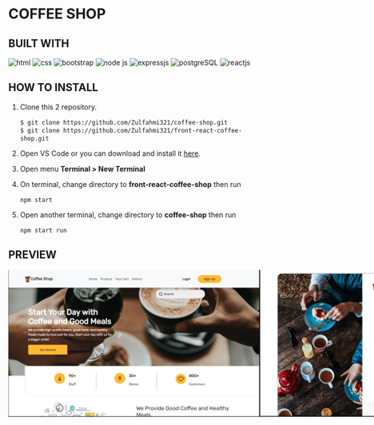 # COFFEE SHOP

## BUILT WITH

![html](https://img.shields.io/badge/html-5-orange)
![css](https://img.shields.io/badge/css-3-blue)
![bootstrap](https://img.shields.io/badge/bootstrap-5.2-blue)
![node js](https://img.shields.io/badge/nodejs-18-green)
![expressjs](https://img.shields.io/badge/expressjs-4-lightgrey)
![postgreSQL](https://img.shields.io/badge/postgreSQL-14-orange)
![reactjs](https://img.shields.io/badge/reactjs-18-blue)


## HOW TO INSTALL
1. Clone this 2 repository.
    ```
    $ git clone https://github.com/Zulfahmi321/coffee-shop.git
    $ git clone https://github.com/Zulfahmi321/front-react-coffee-shop.git
    ```
2. Open VS Code or you can download and install it [here](https://code.visualstudio.com/).
3. Open menu **Terminal > New Terminal**

4. On terminal, change directory to **front-react-coffee-shop** then run 
    ```
    npm start
    ```

5. Open another terminal, change directory to **coffee-shop** then run
    ```
    npm start run

## PREVIEW
<div style="display:flex">
<img src="./src/assets/page/home.png" style="width: 400px height: 400px">
<img src="./src/assets/page/login.png" style="width: 200px height: 400px">
<img src="./src/assets/page/profil.png" style="width: 200px height: 400px">
</div>
